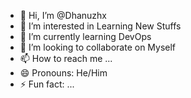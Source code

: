 - 👋 Hi, I’m @Dhanuzhx
- 👀 I’m interested in Learning New Stuffs
- 🌱 I’m currently learning DevOps
- 💞️ I’m looking to collaborate on Myself
- 📫 How to reach me ...
- 😄 Pronouns: He/Him
- ⚡ Fun fact: ...

<!---
Dhanuzhx/Dhanuzhx is a ✨ special ✨ repository because its `README.md` (this file) appears on your GitHub profile.
You can click the Preview link to take a look at your changes.
--->
